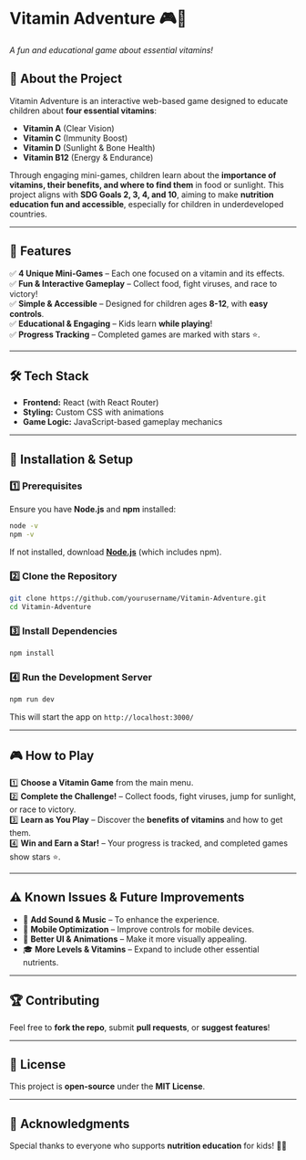 # **Vitamin Adventure 🎮🍎**  
*A fun and educational game about essential vitamins!*  

## 🌟 **About the Project**  
Vitamin Adventure is an interactive web-based game designed to educate children about **four essential vitamins**:  
- **Vitamin A** (Clear Vision)  
- **Vitamin C** (Immunity Boost)  
- **Vitamin D** (Sunlight & Bone Health)  
- **Vitamin B12** (Energy & Endurance)  

Through engaging mini-games, children learn about the **importance of vitamins, their benefits, and where to find them** in food or sunlight. This project aligns with **SDG Goals 2, 3, 4, and 10**, aiming to make **nutrition education fun and accessible**, especially for children in underdeveloped countries.  

---

## 🚀 **Features**  
✅ **4 Unique Mini-Games** – Each one focused on a vitamin and its effects.  
✅ **Fun & Interactive Gameplay** – Collect food, fight viruses, and race to victory!  
✅ **Simple & Accessible** – Designed for children ages **8-12**, with **easy controls**.  
✅ **Educational & Engaging** – Kids learn **while playing**!  
✅ **Progress Tracking** – Completed games are marked with stars ⭐.  

---

## 🛠 **Tech Stack**  
- **Frontend:** React (with React Router)  
- **Styling:** Custom CSS with animations  
- **Game Logic:** JavaScript-based gameplay mechanics  

---

## 🔧 **Installation & Setup**  
### **1️⃣ Prerequisites**  
Ensure you have **Node.js** and **npm** installed:  
```sh
node -v
npm -v
```

If not installed, download **[Node.js](https://nodejs.org/)** (which includes npm).  

### **2️⃣ Clone the Repository**  
```sh
git clone https://github.com/yourusername/Vitamin-Adventure.git
cd Vitamin-Adventure
```

### **3️⃣ Install Dependencies**  
```sh
npm install
```

### **4️⃣ Run the Development Server**  
```sh
npm run dev
```
This will start the app on `http://localhost:3000/`  

---

## 🎮 **How to Play**  
1️⃣ **Choose a Vitamin Game** from the main menu.  
2️⃣ **Complete the Challenge!** – Collect foods, fight viruses, jump for sunlight, or race to victory.  
3️⃣ **Learn as You Play** – Discover the **benefits of vitamins** and how to get them.  
4️⃣ **Win and Earn a Star!** – Your progress is tracked, and completed games show stars ⭐.  

---

## ⚠️ **Known Issues & Future Improvements**  
- 🎵 **Add Sound & Music** – To enhance the experience.  
- 📱 **Mobile Optimization** – Improve controls for mobile devices.  
- 🎨 **Better UI & Animations** – Make it more visually appealing.  
- 🎓 **More Levels & Vitamins** – Expand to include other essential nutrients.  

---

## 🏆 **Contributing**  
Feel free to **fork the repo**, submit **pull requests**, or **suggest features**!  

---

## 📜 **License**  
This project is **open-source** under the **MIT License**.  

---

## 🎉 **Acknowledgments**  
Special thanks to everyone who supports **nutrition education** for kids! 🙌✨
